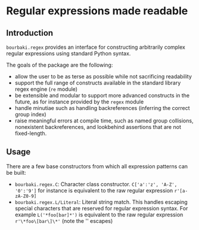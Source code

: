# Regular expressions made readable

## Introduction

`bourbaki.regex` provides an interface for constructing arbitrarily complex 
regular expressions using standard Python syntax.

The goals of the package are the following:

  - allow the user to be as terse as possible while not sacrificing readability
  - support the full range of constructs available in the standard library regex engine (`re` module)
  - be extensible and modular to support more advanced constructs in the future, 
    as for instance provided by the `regex` module
  - handle minutiae such as handling backreferences (inferring the correct group index)
  - raise meaningful errors at compile time, such as named group collisions, nonexistent
    backreferences, and lookbehind assertions that are not fixed-length.

## Usage

There are a few base constructors from which all expression patterns can be built:

  - `bourbaki.regex.C`: Character class constructor.
    `C['a':'z', 'A-Z', '0':'9']` for instance is equivalent to the raw regular expression `r'[a-zA-Z0-9]`
  - `bourbaki.regex.L/Literal`: Literal string match.  This handles escaping special characters that are reserved for 
    regular expression syntax.
    For example `L('*foo[bar]*')` is equivalent to the raw regular expression `r'\*foo\[bar\]\*'`
    (note the '\' escapes)
  
